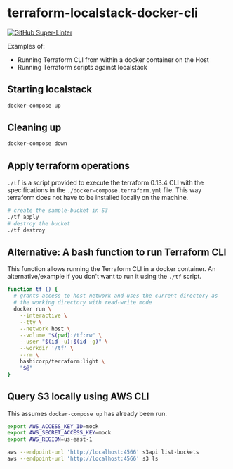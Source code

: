 # terraform-localstack-docker-cli

[![GitHub Super-Linter](https://github.com/datfinesoul/terraform-localstack-docker-cli/workflows/Lint%20Code%20Base/badge.svg)](https://github.com/marketplace/actions/super-linter)

Examples of:
- Running Terraform CLI from within a docker container on the Host
- Running Terraform scripts against localstack

## Starting localstack

```bash
docker-compose up
```

## Cleaning up

```bash
docker-compose down
```

## Apply terraform operations

`./tf` is a script provided to execute the terraform 0.13.4 CLI with the
specifications in the `./docker-compose.terraform.yml` file.  This way
terraform does not have to be installed locally on the machine.

```bash
# create the sample-bucket in S3
./tf apply
# destroy the bucket
./tf destroy
```

## Alternative: A bash function to run Terraform CLI

This function allows running the Terraform CLI in a docker container.  An
alternative/example if you don't want to run it using the `./tf` script.

```bash
function tf () {
  # grants access to host network and uses the current directory as
  # the working directory with read-write mode
  docker run \
    --interactive \
    --tty \
    --network host \
    --volume "$(pwd):/tf:rw" \
    --user "$(id -u):$(id -g)" \
    --workdir '/tf' \
    --rm \
    hashicorp/terraform:light \
    "$@"
}
```

## Query S3 locally using AWS CLI

This assumes `docker-compose up` has already been run.

```bash
export AWS_ACCESS_KEY_ID=mock
export AWS_SECRET_ACCESS_KEY=mock
export AWS_REGION=us-east-1

aws --endpoint-url 'http://localhost:4566' s3api list-buckets
aws --endpoint-url 'http://localhost:4566' s3 ls
```
